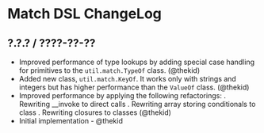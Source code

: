 Match DSL ChangeLog
===================

## ?.?.? / ????-??-??

* Improved performance of type lookups by adding special case handling
  for primitives to the `util.match.TypeOf` class.
  (@thekid) 
* Added new class, `util.match.KeyOf`. It works only with strings and
  integers but has higher performance than the `ValueOf` class.
  (@thekid) 
* Improved performance by applying the following refactorings:
  . Rewriting __invoke to direct calls
  . Rewriting array storing conditionals to class
  . Rewriting closures to classes
  (@thekid) 
* Initial implementation - @thekid
